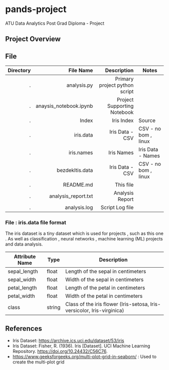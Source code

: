 # pands-project
ATU Data Analytics Post Grad Diploma - Project

## Project Overview

## File

| Directory     | File Name             | Description                            | Notes                         |
|--------------:|----------------------:|---------------------------------------:|-------------------------------|
| .             | analysis.py           | Primary project python script          |                               |
| .             | anaysis_notebook.ipynb| Project Supporting Notebook            |                               |
| .             | Index                 | Iris Index                             | Source                        |
| .             | iris.data             | Iris Data - CSV                        | CSV - no bom , linux          |
| .             | iris.names            | Iris Names                             | Iris Data - Names             |
| .             | bezdekItis.data       | Iris Data - CSV                        | CSV - no bom , linux          |
| .             | README.md             | This file                              |                               |
| .             | analysis_report.txt   | Analysis Report                        |                               | 
| .             | analysis.log          | Script Log file                        |                               |   

### File : iris.data file format

The iris dataset is a tiny dataset which is used for projects , such as this one . As well as classification , neural networks , machine learning (ML) projects and data analysis.


| Attribute Name | Type    | Description                                                                 |
|----------------|---------|-----------------------------------------------------------------------------|
| sepal_length   | float   | Length of the sepal in centimeters                                          |
| sepal_width    | float   | Width of the sepal in centimeters                                           |
| petal_length   | float   | Length of the petal in centimeters                                          |
| petal_width    | float   | Width of the petal in centimeters                                           |
| class          | string  | Class of the iris flower (Iris-setosa, Iris-versicolor, Iris-virginica)     |
## References

- Iris Dataset: https://archive.ics.uci.edu/dataset/53/iris
- Iris Dataset: Fisher, R. (1936). Iris [Dataset]. UCI Machine Learning Repository. https://doi.org/10.24432/C56C76.
- https://www.geeksforgeeks.org/multi-plot-grid-in-seaborn/   : Used to create the multi-plot grid
